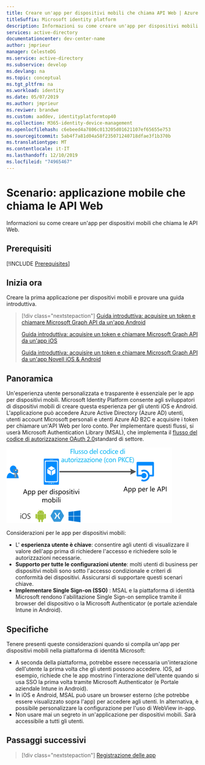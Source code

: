 ```yaml
---
title: Creare un'app per dispositivi mobili che chiama API Web | Azure
titleSuffix: Microsoft identity platform
description: Informazioni su come creare un'app per dispositivi mobili che chiama API Web (panoramica)
services: active-directory
documentationcenter: dev-center-name
author: jmprieur
manager: CelesteDG
ms.service: active-directory
ms.subservice: develop
ms.devlang: na
ms.topic: conceptual
ms.tgt_pltfrm: na
ms.workload: identity
ms.date: 05/07/2019
ms.author: jmprieur
ms.reviwer: brandwe
ms.custom: aaddev, identityplatformtop40
ms.collection: M365-identity-device-management
ms.openlocfilehash: c6ebeed4a7806c013205d01621107ef65655e753
ms.sourcegitcommit: 5ab4f7a81d04a58f235071240718dfae3f1b370b
ms.translationtype: MT
ms.contentlocale: it-IT
ms.lasthandoff: 12/10/2019
ms.locfileid: "74965467"
---
```

# <a name="scenario-mobile-application-that-calls-web-apis"></a>Scenario: applicazione mobile che chiama le API Web

Informazioni su come creare un'app per dispositivi mobili che chiama le API Web.

## <a name="prerequisites"></a>Prerequisiti

[!INCLUDE [Prerequisites](../../../includes/active-directory-develop-scenarios-prerequisites.md)]

## <a name="getting-started"></a>Inizia ora

Creare la prima applicazione per dispositivi mobili e provare una guida introduttiva.

> [!div class="nextstepaction"]
> [Guida introduttiva: acquisire un token e chiamare Microsoft Graph API da un'app Android](./quickstart-v2-android.md)
>
> [Guida introduttiva: acquisire un token e chiamare Microsoft Graph API da un'app iOS](./quickstart-v2-ios.md)
>
> [Guida introduttiva: acquisire un token e chiamare Microsoft Graph API da un'app Novell iOS & Android](https://github.com/Azure-Samples/active-directory-xamarin-native-v2)

## <a name="overview"></a>Panoramica

Un'esperienza utente personalizzata e trasparente è essenziale per le app per dispositivi mobili.  Microsoft Identity Platform consente agli sviluppatori di dispositivi mobili di creare questa esperienza per gli utenti iOS e Android. L'applicazione può accedere Azure Active Directory (Azure AD) utenti, utenti account Microsoft personali e utenti Azure AD B2C e acquisire i token per chiamare un'API Web per loro conto. Per implementare questi flussi, si userà Microsoft Authentication Library (MSAL), che implementa il [flusso del codice di autorizzazione OAuth 2.0](v2-oauth2-auth-code-flow.md)standard di settore.

![App daemon](./media/scenarios/mobile-app.svg)

Considerazioni per le app per dispositivi mobili:

- L' **esperienza utente è chiave**: consentire agli utenti di visualizzare il valore dell'app prima di richiedere l'accesso e richiedere solo le autorizzazioni necessarie.
- **Supporto per tutte le configurazioni utente**: molti utenti di business per dispositivi mobili sono sotto l'accesso condizionale e criteri di conformità dei dispositivi. Assicurarsi di supportare questi scenari chiave.
- **Implementare Single Sign-on (SSO)** : MSAL e la piattaforma di identità Microsoft rendono l'abilitazione Single Sign-on semplice tramite il browser del dispositivo o la Microsoft Authenticator (e portale aziendale Intune in Android).

## <a name="specifics"></a>Specifiche

Tenere presenti queste considerazioni quando si compila un'app per dispositivi mobili nella piattaforma di identità Microsoft:

- A seconda della piattaforma, potrebbe essere necessaria un'interazione dell'utente la prima volta che gli utenti possono accedere. IOS, ad esempio, richiede che le app mostrino l'interazione dell'utente quando si usa SSO la prima volta tramite Microsoft Authenticator (e Portale aziendale Intune in Android).
- In iOS e Android, MSAL può usare un browser esterno (che potrebbe essere visualizzato sopra l'app) per accedere agli utenti. In alternativa, è possibile personalizzare la configurazione per l'uso di WebView in-app.
- Non usare mai un segreto in un'applicazione per dispositivi mobili. Sarà accessibile a tutti gli utenti.

## <a name="next-steps"></a>Passaggi successivi

> [!div class="nextstepaction"]
> [Registrazione delle app](scenario-mobile-app-registration.md)
